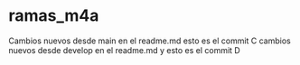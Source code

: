 # ramas_m4a

Cambios nuevos desde main en el readme.md
esto es el commit C
cambios nuevos desde develop en el readme.md y esto es el commit D
